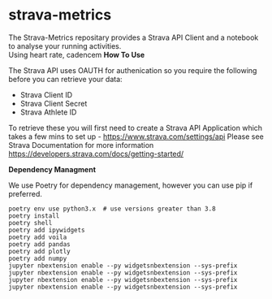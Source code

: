 # strava-metrics

The Strava-Metrics repositary provides a Strava API Client and a notebook to analyse your running activities.  
Using heart rate, cadencem 
**How To Use**

The Strava API uses OAUTH for authenication so you require the following before you can retrieve your data: 
- Strava Client ID
- Strava Client Secret
- Strava Athlete ID

To retrieve these you will first need to create a Strava API Application which takes a few mins to set up - https://www.strava.com/settings/api 
Please see Strava Documentation for more information https://developers.strava.com/docs/getting-started/

**Dependency Managment**

We use Poetry for dependency management, however you can use pip if preferred. 

```
poetry env use python3.x  # use versions greater than 3.8
poetry install
poetry shell
poetry add ipywidgets
poetry add voila
poetry add pandas
poetry add plotly
poetry add numpy
jupyter nbextension enable --py widgetsnbextension --sys-prefix
jupyter nbextension enable --py widgetsnbextension --sys-prefix
jupyter nbextension enable --py widgetsnbextension --sys-prefix
jupyter nbextension enable --py widgetsnbextension --sys-prefix
```
 




